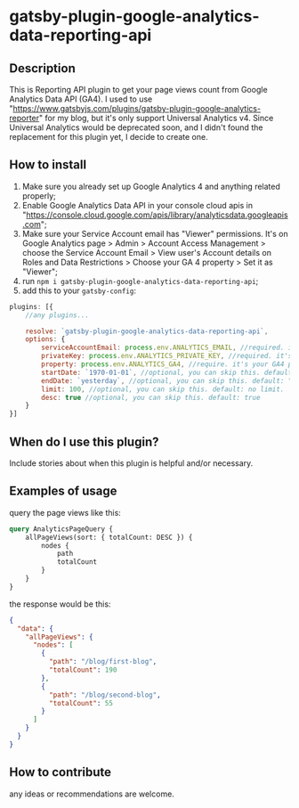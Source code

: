 # gatsby-plugin-google-analytics-data-reporting-api

## Description

This is Reporting API plugin to get your page views count from Google Analytics Data API (GA4). I used to
use "https://www.gatsbyjs.com/plugins/gatsby-plugin-google-analytics-reporter" for my blog, but it's only support
Universal Analytics v4. Since Universal Analytics would be deprecated soon, and I didn't found the replacement for this
plugin yet, I decide to create one.

## How to install

1. Make sure you already set up Google Analytics 4 and anything related properly;
2. Enable Google Analytics Data API in your console cloud apis
   in "https://console.cloud.google.com/apis/library/analyticsdata.googleapis.com";
3. Make sure your Service Account email has "Viewer" permissions. It's on Google Analytics page > Admin > Account Access
   Management > choose the Service Account Email > View user's Account details on Roles and Data Restrictions > Choose
   your GA 4 property > Set it as "Viewer";
4. run `npm i gatsby-plugin-google-analytics-data-reporting-api`;
5. add this to your `gatsby-config`:

```js
plugins: [{
    //any plugins...

    resolve: `gatsby-plugin-google-analytics-data-reporting-api`,
    options: {
        serviceAccountEmail: process.env.ANALYTICS_EMAIL, //required. it's your service account email, like xxx.iam.gserviceaccount.com
        privateKey: process.env.ANALYTICS_PRIVATE_KEY, //required. it's your private key from google cloud console. download the json, and copy paste the private_key here. start from "-----BEGIN PRIVATE KEY-----" 
        property: process.env.ANALYTICS_GA4, //require. it's your GA4 property id
        startDate: `1970-01-01`, //optional, you can skip this. default: "1970-01-01". value is based on Google Analytics date value
        endDate: `yesterday`, //optional, you can skip this. default: "today". value is based on Google Analytics date value
        limit: 100, //optional, you can skip this. default: no limit.
        desc: true //optional, you can skip this. default: true
    }
}]
```

## When do I use this plugin?

Include stories about when this plugin is helpful and/or necessary.

## Examples of usage

query the page views like this:

```graphql
query AnalyticsPageQuery {
    allPageViews(sort: { totalCount: DESC }) {
        nodes {
            path
            totalCount
        }
    }
}
```

the response would be this:

```json
{
  "data": {
    "allPageViews": {
      "nodes": [
        {
          "path": "/blog/first-blog",
          "totalCount": 190
        },
        {
          "path": "/blog/second-blog",
          "totalCount": 55
        }
      ]
    }
  }
}
```

## How to contribute
any ideas or recommendations are welcome.
